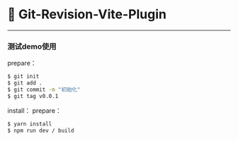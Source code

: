 # 🚀 Git-Revision-Vite-Plugin

___
### 测试demo使用

prepare：
```bash
$ git init
$ git add .
$ git commit -m "初始化"
$ git tag v0.0.1
```

install：
prepare：
```bash
$ yarn install
$ npm run dev / build
```